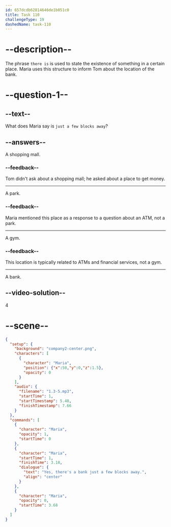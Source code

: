 ```yaml
---
id: 657dcdb62814646de1b051c0
title: Task 110
challengeType: 19
dashedName: task-110
---
```


<!-- Maria: Yes, there is a bank just a few blocks away. -->

# --description--

The phrase `there is` is used to state the existence of something in a certain place. Maria uses this structure to inform Tom about the location of the bank.

# --question-1--

## --text--

What does Maria say is `just a few blocks away`?

## --answers--

A shopping mall.

### --feedback--

Tom didn't ask about a shopping mall; he asked about a place to get money.

---

A park.

### --feedback--

Maria mentioned this place as a response to a question about an ATM, not a park.

---

A gym.

### --feedback--

This location is typically related to ATMs and financial services, not a gym.

---

A bank.

## --video-solution--

4

# --scene--

```json
{
  "setup": {
    "background": "company2-center.png",
    "characters": [
      {
        "character": "Maria",
        "position": {"x":50,"y":0,"z":1.5},
        "opacity": 0
      }
    ],
    "audio": {
      "filename": "1.3-5.mp3",
      "startTime": 1,
      "startTimestamp": 5.48,
      "finishTimestamp": 7.66
    }
  },
  "commands": [
    {
      "character": "Maria",
      "opacity": 1,
      "startTime": 0
    },
    {
      "character": "Maria",
      "startTime": 1,
      "finishTime": 3.18,
      "dialogue": {
        "text": "Yes, there's a bank just a few blocks away.",
        "align": "center"
      }
    },
    {
      "character": "Maria",
      "opacity": 0,
      "startTime": 3.68
    }
  ]
}
```
